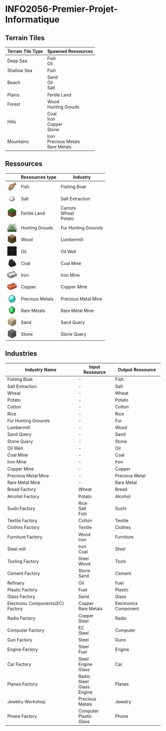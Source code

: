 # INFO2056-Premier-Projet-Informatique

## Terrain Tiles

| Terrain Tile Type | Spawned Ressources                      |
| ----------------- | --------------------------------------- |
| Deep Sea          | Fish<br>Oil                             |
| Shallow Sea       | Fish                                    |
| Beach             | Sand<br>Oil<br>Salt                     |
| Plains            | Fertile Land                            |
| Forest            | Wood<br>Hunting Grouds                  |
| Hills             | Coal<br>Iron<br>Copper<br>Stone         |
| Mountains         | Iron<br>Precious Metals<br>Rare Metals  |

## Ressources

|                                                                           | Ressources type | Industry                   |
| ------------------------------------------------------------------------- | --------------- | ------------------         |
|<img src="./docs/image/fish.png"        alt="drawing" style="width:30px"/> | Fish            | Fishing Boat               |
|<img src="./docs/image/salt.png"        alt="drawing" style="width:30px"/> | Salt            | Salt Extraction            |
|<img src="./docs/image/grass.png"      alt="drawing" style="width:30px"/> | Fertile Land    | Carrots<br>Wheat<br>Potato |
|<img src="./docs/image/tall_grass.png" alt="drawing" style="width:30px"/> | Hunting Grouds  | Fur Hunting Grounds        |
|<img src="./docs/image/wood.png"        alt="drawing" style="width:30px"/> | Wood            | Lumbermill                 |
|<img src="./docs/image/oil.png"       alt="drawing" style="width:30px"/> | Oil             | Oil Well                   |
|<img src="./docs/image/coal.png"        alt="drawing" style="width:30px"/> | Coal            | Coal Mine                  |
|<img src="./docs/image/iron.png"        alt="drawing" style="width:30px"/> | Iron            | Iron Mine                  |
|<img src="./docs/image/copper.png"      alt="drawing" style="width:30px"/> | Copper          | Copper Mine                |
|<img src="./docs/image/diamond.png"     alt="drawing" style="width:30px"/> | Precious Metals | Precious Metal Mine        |
|<img src="./docs/image/emerald.png"     alt="drawing" style="width:30px"/> | Rare Metals     | Rare Metal Mine            |
|<img src="./docs/image/sand.png"        alt="drawing" style="width:30px"/> | Sand            | Sand Query                 |
|<img src="./docs/image/stone.png"       alt="drawing" style="width:30px"/> | Stone           | Stone Query                |


## Industries
 
| Industry Name                     | Input Ressource                         | Output Ressource              |
| --------------------------------- | --------------------------------------- | ----------------------------- |
| Fishing Boat                      | -                                       | Fish                          |
| Salt Extraction                   | -                                       | Salt                          |
| Wheat                             | -                                       | Wheat                         |
| Potato                            | -                                       | Potato                        |
| Cotton                            | -                                       | Cotton                        |
| Rice                              | -                                       | Rice                          |
| Fur Hunting Grounds               | -                                       | Fur                           |
| Lumbermill                        | -                                       | Wood                          |
| Sand Query                        | -                                       | Sand                          |
| Stone Query                       | -                                       | Stone                         |
| Oil Well                          | -                                       | Oil                           |
| Coal Mine                         | -                                       | Coal                          |
| Iron Mine                         | -                                       | Iron                          |
| Copper Mine                       | -                                       | Copper                        |
| Precious Metal Mine               | -                                       | Precious Metal                |
| Rare Metal Mine                   | -                                       | Rare Metal                    |
| Bread Factory                     | Wheat                                   | Bread                         |
| Alcohol Factory                   | Potato                                  | Alcohol                       |
| Sushi Factory                     | Rice<br>Salt<br>Fish                    | Sushi                         |
| Textile Factory                   | Cotton                                  | Textile                       |
| Clothes Factory                   | Textile                                 | Clothes                       |
| Furniture Factory                 | Wood<br>Iron                            | Furniture                     |
| Steel mill                        | Iron<br>Coal                            | Steel                         |
| Tooling Factory                   | Steel<br>Wood                           | Tools                         |
| Cement Factory                    | Stone<br>Sand                           | Cement                        |
| Refinary                          | Oil                                     | Fuel                          |
| Plastic Factory                   | Fuel                                    | Plastic                       |
| Glass Factory                     | Sand                                    | Glass                         |
| Electronic Components(EC) Factory | Copper<br>Rare Metals                   | Electronics Component         |
| Radio Factory                     | Copper<br>Steel                         | Radio                         |
| Computer Factory                  | EC<br>Steel                             | Computer                      |
| Gun Factory                       | Steel                                   | Guns                          |
| Engine Factory                    | Steel<br>Fuel                           | Engine                        |
| Car Factory                       | Steel<br>Engine<br>Glass                | Car                           |
| Planes Factory                    | Radio<br>Steel<br>Glass<br>Engine       | Planes                        |
| Jewelry Workshop                  | Precious Metals                         | Jewelry                       |
| Phone Factory                     | Computer<br>Plastic<br>Glass            | Phone                         |